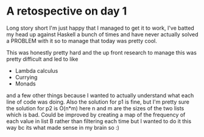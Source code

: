 # A retospective on day 1

Long story short I'm just happy that I managed to get it to work, I've batted my head up against Haskell a bunch of times and have never actually solved a PROBLEM with it so to manage that today was pretty cool.

This was honestly pretty hard and the up front research to manage this was pretty difficult and led to like
- Lambda calculus
- Currying
- Monads 

and a few other things because I wanted to actually understand what each line of code was doing. Also the solution for p1 is fine, but I'm pretty sure the solution for p2 is O(n*m) here n and m are the sizes of the two lists which is bad. Could be improved by creating a map of the frequency of each value in list B rather than filtering each time but I wanted to do it this way bc its what made sense in my brain so :)
